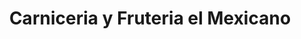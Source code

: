 ---
title: "Carniceria y Fruteria el Mexicano"
url: /waukegan/carniceria-y-fruteria-el-mexicano/
shop: Supermarkt
---